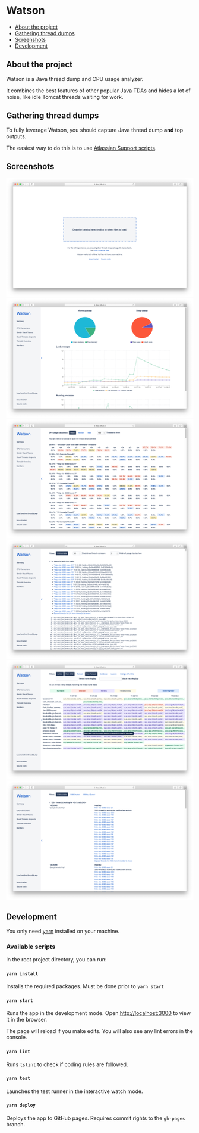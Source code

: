 # Watson

* [About the project](#about-the-project)
* [Gathering thread dumps](#gathering-thread-dumps)
* [Screenshots](#screenshots)
* [Development](#development)

## About the project

Watson is a Java thread dump and CPU usage analyzer.

It combines the best features of other popular Java TDAs and hides a lot of noise, like idle Tomcat threads waiting for work.

## Gathering thread dumps

To fully leverage Watson, you should capture Java thread dump **and** top outputs.

The easiest way to do this is to use [Atlassian Support scripts](https://bitbucket.org/atlassianlabs/atlassian-support/src/master/).

## Screenshots

![Home page](screenshots/home-page.png)
![Summary page](screenshots/summary.png)
![CPU consumers page](screenshots/cpu-consumers.png)
![Similar stack traces page](screenshots/similar-stack-traces.png)
![Threads overview page](screenshots/threads-overview.png)
![Monitors page](screenshots/monitors.png)

## Development

You only need [yarn](https://classic.yarnpkg.com/en/docs/install/) installed on your machine.

### Available scripts

In the root project directory, you can run:

#### `yarn install`

Installs the required packages. Must be done prior to `yarn start`

#### `yarn start`

Runs the app in the development mode.
Open [http://localhost:3000](http://localhost:3000) to view it in the browser.

The page will reload if you make edits.
You will also see any lint errors in the console.

#### `yarn lint`

Runs `tslint` to check if coding rules are followed.

#### `yarn test`

Launches the test runner in the interactive watch mode.

#### `yarn deploy`

Deploys the app to GitHub pages. Requires commit rights to the `gh-pages` branch.
